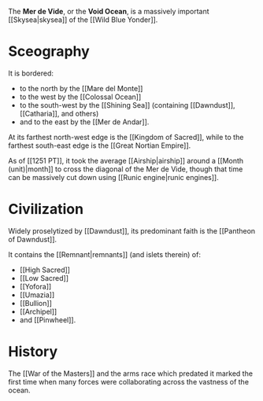 The **Mer de Vide**, or the **Void Ocean**, is a massively important [[Skysea|skysea]] of the [[Wild Blue Yonder]]. 

# Sceography
It is bordered: 
- to the north by the [[Mare del Monte]]
- to the west by the [[Colossal Ocean]]
- to the south-west by the [[Shining Sea]] (containing [[Dawndust]], [[Catharia]], and others)
- and to the east by the [[Mer de Andar]].

At its farthest north-west edge is the [[Kingdom of Sacred]], while to the farthest south-east edge is the [[Great Nortian Empire]]. 

As of [[1251 PT]], it took the average [[Airship|airship]] around a [[Month (unit)|month]] to cross the diagonal of the Mer de Vide, though that time can be massively cut down using [[Runic engine|runic engines]].

# Civilization
Widely proselytized by [[Dawndust]], its predominant faith is the [[Pantheon of Dawndust]].

It contains the [[Remnant|remnants]] (and islets therein) of:
- [[High Sacred]]
- [[Low Sacred]]
- [[Yofora]]
- [[Umazia]]
- [[Bullion]]
- [[Archipel]]
- and [[Pinwheel]]. 

# History
The [[War of the Masters]] and the arms race which predated it marked the first time when many forces were collaborating across the vastness of the ocean.
